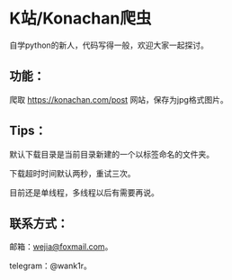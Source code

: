 # K站/Konachan爬虫

自学python的新人，代码写得一般，欢迎大家一起探讨。

## 功能：

  爬取 https://konachan.com/post 网站，保存为jpg格式图片。
  
## Tips：
  
  默认下载目录是当前目录新建的一个以标签命名的文件夹。
  
  下载超时时间默认两秒，重试三次。
  
  目前还是单线程，多线程以后有需要再说。

## 联系方式：

  邮箱：wejia@foxmail.com。
  
  telegram：@wank1r。
 
